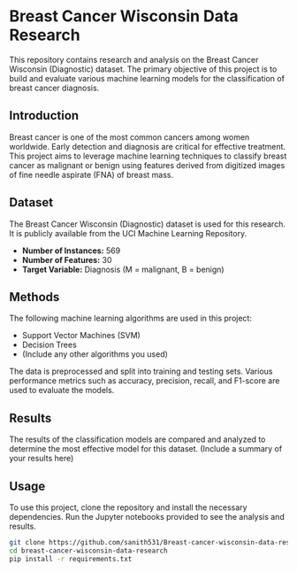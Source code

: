 # Breast Cancer Wisconsin Data Research

This repository contains research and analysis on the Breast Cancer Wisconsin (Diagnostic) dataset. The primary objective of this project is to build and evaluate various machine learning models for the classification of breast cancer diagnosis.


## Introduction
Breast cancer is one of the most common cancers among women worldwide. Early detection and diagnosis are critical for effective treatment. This project aims to leverage machine learning techniques to classify breast cancer as malignant or benign using features derived from digitized images of fine needle aspirate (FNA) of breast mass.

## Dataset
The Breast Cancer Wisconsin (Diagnostic) dataset is used for this research. It is publicly available from the UCI Machine Learning Repository.

- **Number of Instances:** 569
- **Number of Features:** 30
- **Target Variable:** Diagnosis (M = malignant, B = benign)

## Methods
The following machine learning algorithms are used in this project:
- Support Vector Machines (SVM)
- Decision Trees
- (Include any other algorithms you used)

The data is preprocessed and split into training and testing sets. Various performance metrics such as accuracy, precision, recall, and F1-score are used to evaluate the models.

## Results
The results of the classification models are compared and analyzed to determine the most effective model for this dataset. (Include a summary of your results here)

## Usage
To use this project, clone the repository and install the necessary dependencies. Run the Jupyter notebooks provided to see the analysis and results.

```sh
git clone https://github.com/sanith531/Breast-cancer-wisconsin-data-research
cd breast-cancer-wisconsin-data-research
pip install -r requirements.txt
